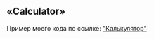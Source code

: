 ## «Calculator»

Пример моего кода по ссылке: ["Калькулятор"](https://antikab.github.io/calculator/)

